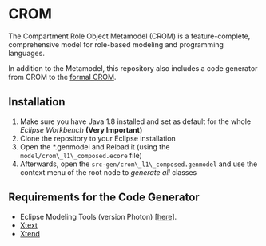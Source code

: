 CROM
====

The Compartment Role Object Metamodel (CROM) is a feature-complete, comprehensive model for role-based modeling and programming languages.

In addition to the Metamodel, this repository also includes a code generator from CROM to the [formal CROM](https://github.com/Eden-06/formalCROM).

## Installation

1. Make sure you have Java 1.8 installed and set as default for the whole *Eclipse Workbench* **(Very Important)**
2. Clone the repository to your Eclipse installation
3. Open the \*.genmodel and Reload it (using the `model/crom\_l1\_composed.ecore` file)
4. Afterwards, open the `src-gen/crom\_l1\_composed.genmodel` and use the context menu of the root node to *generate all* classes

## Requirements for the Code Generator

* Eclipse Modeling Tools (version Photon) [[here]](https://www.eclipse.org/downloads/packages/release/photon/r/eclipse-modeling-tools).
* [Xtext](https://github.com/eclipse/xtext)
* [Xtend](https://github.com/eclipse/xtext-xtend)
